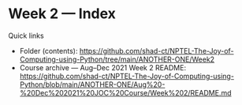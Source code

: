 # Week 2 — Index

Quick links
- Folder (contents): https://github.com/shad-ct/NPTEL-The-Joy-of-Computing-using-Python/tree/main/ANOTHER-ONE/Week2
- Course archive — Aug–Dec 2021 Week 2 README: https://github.com/shad-ct/NPTEL-The-Joy-of-Computing-using-Python/blob/main/ANOTHER-ONE/Aug%20-%20Dec%202021%20JOC%20Course/Week%202/README.md